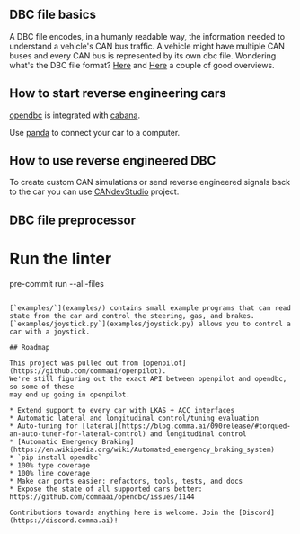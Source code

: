 ## DBC file basics

A DBC file encodes, in a humanly readable way, the information needed to understand a vehicle's CAN bus traffic. A vehicle might have multiple CAN buses and every CAN bus is represented by its own dbc file.
Wondering what's the DBC file format? [Here](http://www.socialledge.com/sjsu/index.php?title=DBC_Format) and [Here](https://github.com/stefanhoelzl/CANpy/blob/master/docs/DBC_Specification.md) a couple of good overviews.

## How to start reverse engineering cars

[opendbc](https://github.com/commaai/opendbc) is integrated with [cabana](https://github.com/commaai/openpilot/tree/master/tools/cabana).

Use [panda](https://github.com/commaai/panda) to connect your car to a computer.

## How to use reverse engineered DBC
To create custom CAN simulations or send reverse engineered signals back to the car you can use [CANdevStudio](https://github.com/GENIVI/CANdevStudio) project.

## DBC file preprocessor

# Run the linter
pre-commit run --all-files
```

[`examples/`](examples/) contains small example programs that can read state from the car and control the steering, gas, and brakes.
[`examples/joystick.py`](examples/joystick.py) allows you to control a car with a joystick.

## Roadmap

This project was pulled out from [openpilot](https://github.com/commaai/openpilot).
We're still figuring out the exact API between openpilot and opendbc, so some of these
may end up going in openpilot.

* Extend support to every car with LKAS + ACC interfaces
* Automatic lateral and longitudinal control/tuning evaluation
* Auto-tuning for [lateral](https://blog.comma.ai/090release/#torqued-an-auto-tuner-for-lateral-control) and longitudinal control
* [Automatic Emergency Braking](https://en.wikipedia.org/wiki/Automated_emergency_braking_system)
* `pip install opendbc`
* 100% type coverage
* 100% line coverage
* Make car ports easier: refactors, tools, tests, and docs
* Expose the state of all supported cars better: https://github.com/commaai/opendbc/issues/1144

Contributions towards anything here is welcome. Join the [Discord](https://discord.comma.ai)!
